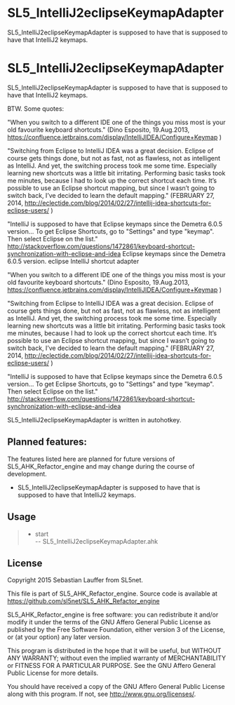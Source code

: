 # SL5_IntelliJ2eclipseKeymapAdapter
SL5_IntelliJ2eclipseKeymapAdapter is supposed to have that is supposed to have that IntelliJ2 keymaps.


SL5_IntelliJ2eclipseKeymapAdapter
=====

SL5_IntelliJ2eclipseKeymapAdapter is supposed to have that is supposed to have that IntelliJ2 keymaps.

BTW. Some quotes:

"When you switch to a different IDE one of the things you miss most is your old favourite keyboard shortcuts."
(Dino Esposito, 19.Aug.2013, https://confluence.jetbrains.com/display/IntelliJIDEA/Configure+Keymap )

"Switching from Eclipse to IntelliJ IDEA was a great decision. Eclipse of course gets things done, but not as fast, not as flawless, not as intelligent as IntelliJ.
And yet, the switching process took me some time. Especially learning new shortcuts was a little bit irritating. Performing basic tasks took me minutes, because I had to look up the correct shortcut each time. It’s possible to use an Eclipse shortcut mapping, but since I wasn’t going to switch back, I’ve decided to learn the default mapping."
(FEBRUARY 27, 2014, http://eclectide.com/blog/2014/02/27/intellij-idea-shortcuts-for-eclipse-users/ )

"IntelliJ is supposed to have that Eclipse keymaps since the Demetra 6.0.5 version...
To get Eclipse Shortcuts, go to "Settings" and type "keymap". Then select Eclipse on the list."
http://stackoverflow.com/questions/1472861/keyboard-shortcut-synchronization-with-eclipse-and-idea Eclipse keymaps since the Demetra 6.0.5 version.
eclipse IntelliJ shortcut adapter

"When you switch to a different IDE one of the things you miss most is your old favourite keyboard shortcuts."
(Dino Esposito, 19.Aug.2013, https://confluence.jetbrains.com/display/IntelliJIDEA/Configure+Keymap )

"Switching from Eclipse to IntelliJ IDEA was a great decision. Eclipse of course gets things done, but not as fast, not as flawless, not as intelligent as IntelliJ.
And yet, the switching process took me some time. Especially learning new shortcuts was a little bit irritating. Performing basic tasks took me minutes, because I had to look up the correct shortcut each time. It’s possible to use an Eclipse shortcut mapping, but since I wasn’t going to switch back, I’ve decided to learn the default mapping."
(FEBRUARY 27, 2014, http://eclectide.com/blog/2014/02/27/intellij-idea-shortcuts-for-eclipse-users/ )

"IntelliJ is supposed to have that Eclipse keymaps since the Demetra 6.0.5 version...
To get Eclipse Shortcuts, go to "Settings" and type "keymap". Then select Eclipse on the list."
http://stackoverflow.com/questions/1472861/keyboard-shortcut-synchronization-with-eclipse-and-idea



SL5_IntelliJ2eclipseKeymapAdapter is written in autohotkey.

Planned features:
-----

The features listed here are planned for future versions of SL5_AHK_Refactor_engine and may change during the course of development.

- SL5_IntelliJ2eclipseKeymapAdapter is supposed to have that is supposed to have that IntelliJ2 keymaps.


Usage
-----

>* start<br>
> --   SL5_IntelliJ2eclipseKeymapAdapter.ahk



License
-------
 
Copyright 2015 Sebastian Lauffer from SL5net.

This file is part of SL5_AHK_Refactor_engine. Source code is available at 
https://github.com/sl5net/SL5_AHK_Refactor_engine

SL5_AHK_Refactor_engine is free software: you can redistribute it and/or modify it under the terms of the GNU Affero General Public License as published by the Free Software Foundation, either version 3 of the License, or (at your option) any later version.

This program is distributed in the hope that it will be useful, but WITHOUT ANY WARRANTY; without even the implied warranty of MERCHANTABILITY or FITNESS FOR A PARTICULAR PURPOSE. See the GNU Affero General Public License for more details.

You should have received a copy of the GNU Affero General Public License along with this program. If not, see http://www.gnu.org/licenses/.

